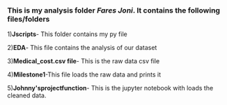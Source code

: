 ### This is my analysis folder *Fares Joni*.  It contains the following files/folders ####

1)**Jscripts**- This folder contains my py file  

2)**EDA**- This file contains the analysis of our dataset

3)**Medical_cost.csv file**- This is the raw data csv file

4)**Milestone1**-This file loads the raw data and prints it

5)**Johnny'sprojectfunction**- This is the  jupyter notebook with loads the cleaned data.

